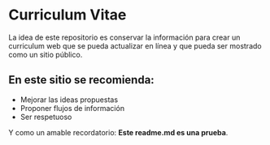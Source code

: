 # Curriculum Vitae
La idea de este repositorio es conservar la información para crear un curriculum web que se pueda actualizar en línea y que pueda ser mostrado como un sitio público.

## En este sitio se recomienda:
* Mejorar las ideas propuestas
* Proponer flujos de información
* Ser respetuoso

Y como un amable recordatorio: **Este readme.md es una prueba**.
